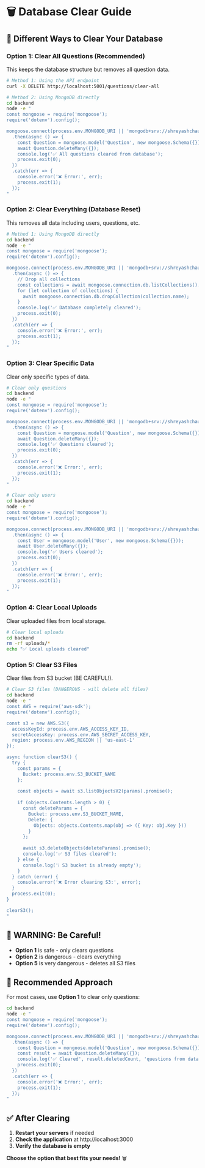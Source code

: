 # 🗑️ Database Clear Guide

## 🎯 **Different Ways to Clear Your Database**

### **Option 1: Clear All Questions (Recommended)**
This keeps the database structure but removes all question data.

```bash
# Method 1: Using the API endpoint
curl -X DELETE http://localhost:5001/questions/clear-all

# Method 2: Using MongoDB directly
cd backend
node -e "
const mongoose = require('mongoose');
require('dotenv').config();

mongoose.connect(process.env.MONGODB_URI || 'mongodb+srv://shreyashchaudhary81:hfOYtcA7zywQsxJP@preplensadmin.mmrvf6s.mongodb.net/Preplensadmin?retryWrites=true&w=majority&appName=Preplensadmin')
  .then(async () => {
    const Question = mongoose.model('Question', new mongoose.Schema({}));
    await Question.deleteMany({});
    console.log('✅ All questions cleared from database');
    process.exit(0);
  })
  .catch(err => {
    console.error('❌ Error:', err);
    process.exit(1);
  });
"
```

### **Option 2: Clear Everything (Database Reset)**
This removes all data including users, questions, etc.

```bash
# Method 1: Using MongoDB directly
cd backend
node -e "
const mongoose = require('mongoose');
require('dotenv').config();

mongoose.connect(process.env.MONGODB_URI || 'mongodb+srv://shreyashchaudhary81:hfOYtcA7zywQsxJP@preplensadmin.mmrvf6s.mongodb.net/Preplensadmin?retryWrites=true&w=majority&appName=Preplensadmin')
  .then(async () => {
    // Drop all collections
    const collections = await mongoose.connection.db.listCollections().toArray();
    for (let collection of collections) {
      await mongoose.connection.db.dropCollection(collection.name);
    }
    console.log('✅ Database completely cleared');
    process.exit(0);
  })
  .catch(err => {
    console.error('❌ Error:', err);
    process.exit(1);
  });
"
```

### **Option 3: Clear Specific Data**
Clear only specific types of data.

```bash
# Clear only questions
cd backend
node -e "
const mongoose = require('mongoose');
require('dotenv').config();

mongoose.connect(process.env.MONGODB_URI || 'mongodb+srv://shreyashchaudhary81:hfOYtcA7zywQsxJP@preplensadmin.mmrvf6s.mongodb.net/Preplensadmin?retryWrites=true&w=majority&appName=Preplensadmin')
  .then(async () => {
    const Question = mongoose.model('Question', new mongoose.Schema({}));
    await Question.deleteMany({});
    console.log('✅ Questions cleared');
    process.exit(0);
  })
  .catch(err => {
    console.error('❌ Error:', err);
    process.exit(1);
  });
"

# Clear only users
cd backend
node -e "
const mongoose = require('mongoose');
require('dotenv').config();

mongoose.connect(process.env.MONGODB_URI || 'mongodb+srv://shreyashchaudhary81:hfOYtcA7zywQsxJP@preplensadmin.mmrvf6s.mongodb.net/Preplensadmin?retryWrites=true&w=majority&appName=Preplensadmin')
  .then(async () => {
    const User = mongoose.model('User', new mongoose.Schema({}));
    await User.deleteMany({});
    console.log('✅ Users cleared');
    process.exit(0);
  })
  .catch(err => {
    console.error('❌ Error:', err);
    process.exit(1);
  });
"
```

### **Option 4: Clear Local Uploads**
Clear uploaded files from local storage.

```bash
# Clear local uploads
cd backend
rm -rf uploads/*
echo "✅ Local uploads cleared"
```

### **Option 5: Clear S3 Files**
Clear files from S3 bucket (BE CAREFUL!).

```bash
# Clear S3 files (DANGEROUS - will delete all files)
cd backend
node -e "
const AWS = require('aws-sdk');
require('dotenv').config();

const s3 = new AWS.S3({
  accessKeyId: process.env.AWS_ACCESS_KEY_ID,
  secretAccessKey: process.env.AWS_SECRET_ACCESS_KEY,
  region: process.env.AWS_REGION || 'us-east-1'
});

async function clearS3() {
  try {
    const params = {
      Bucket: process.env.S3_BUCKET_NAME
    };
    
    const objects = await s3.listObjectsV2(params).promise();
    
    if (objects.Contents.length > 0) {
      const deleteParams = {
        Bucket: process.env.S3_BUCKET_NAME,
        Delete: {
          Objects: objects.Contents.map(obj => ({ Key: obj.Key }))
        }
      };
      
      await s3.deleteObjects(deleteParams).promise();
      console.log('✅ S3 files cleared');
    } else {
      console.log('ℹ️ S3 bucket is already empty');
    }
  } catch (error) {
    console.error('❌ Error clearing S3:', error);
  }
  process.exit(0);
}

clearS3();
"
```

## 🚨 **WARNING: Be Careful!**

- **Option 1** is safe - only clears questions
- **Option 2** is dangerous - clears everything
- **Option 5** is very dangerous - deletes all S3 files

## 🎯 **Recommended Approach**

For most cases, use **Option 1** to clear only questions:

```bash
cd backend
node -e "
const mongoose = require('mongoose');
require('dotenv').config();

mongoose.connect(process.env.MONGODB_URI || 'mongodb+srv://shreyashchaudhary81:hfOYtcA7zywQsxJP@preplensadmin.mmrvf6s.mongodb.net/Preplensadmin?retryWrites=true&w=majority&appName=Preplensadmin')
  .then(async () => {
    const Question = mongoose.model('Question', new mongoose.Schema({}));
    const result = await Question.deleteMany({});
    console.log('✅ Cleared', result.deletedCount, 'questions from database');
    process.exit(0);
  })
  .catch(err => {
    console.error('❌ Error:', err);
    process.exit(1);
  });
"
```

## ✅ **After Clearing**

1. **Restart your servers** if needed
2. **Check the application** at http://localhost:3000
3. **Verify the database is empty**

**Choose the option that best fits your needs!** 🗑️ 